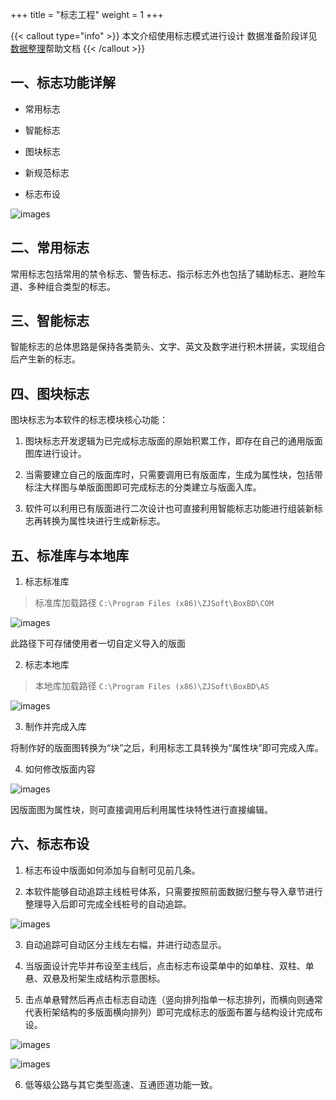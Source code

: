 +++
title = "标志工程"
weight = 1
+++

{{< callout type="info" >}}
本文介绍使用标志模式进行设计 
数据准备阶段详见[数据整理](/docs/data/)帮助文档
{{< /callout >}}

## 一、标志功能详解

- 常用标志

- 智能标志

- 图块标志

- 新规范标志

- 标志布设

![images](/img/docs/functions/signs/signs-menu.png)

## 二、常用标志

常用标志包括常用的禁令标志、警告标志、指示标志外也包括了辅助标志、避险车道、多种组合类型的标志。

## 三、智能标志

智能标志的总体思路是保持各类箭头、文字、英文及数字进行积木拼装，实现组合后产生新的标志。

## 四、图块标志

图块标志为本软件的标志模块核心功能：

1. 图块标志开发逻辑为已完成标志版面的原始积累工作，即存在自己的通用版面图库进行设计。

2. 当需要建立自己的版面库时，只需要调用已有版面库，生成为属性块，包括带标注大样图与单版面图即可完成标志的分类建立与版面入库。

3. 软件可以利用已有版面进行二次设计也可直接利用智能标志功能进行组装新标志再转换为属性块进行生成新标志。

## 五、标准库与本地库

1. 标志标准库

> 标准库加载路径 `C:\Program Files (x86)\ZJSoft\BoxBD\COM`

![images](/img/docs/functions/signs/标准库.png)

此路径下可存储使用者一切自定义导入的版面

2. 标志本地库

> 本地库加载路径 `C:\Program Files (x86)\ZJSoft\BoxBD\AS`

![images](/img/docs/functions/signs/本地库.png)

3. 制作并完成入库

将制作好的版面图转换为“块”之后，利用标志工具转换为“属性块”即可完成入库。

4. 如何修改版面内容

![images](/img/docs/functions/signs/修改.png)

因版面图为属性块，则可直接调用后利用属性块特性进行直接编辑。

## 六、标志布设

1. 标志布设中版面如何添加与自制可见前几条。

2. 本软件能够自动追踪主线桩号体系，只需要按照前面数据归整与导入章节进行整理导入后即可完成全线桩号的自动追踪。

![images](/img/docs/functions/signs/标志布设1.png)

3. 自动追踪可自动区分主线左右幅，并进行动态显示。

4. 当版面设计完毕并布设至主线后，点击标志布设菜单中的如单柱、双柱、单悬、双悬及桁架生成结构示意图标。

5. 击点单悬臂然后再点击标志自动连（竖向排列指单一标志排列，而横向则通常代表桁架结构的多版面横向排列）即可完成标志的版面布置与结构设计完成布设。

![images](/img/docs/functions/signs/标志布设2.png)

![images](/img/docs/functions/signs/标志布设3.png)

6. 低等级公路与其它类型高速、互通匝道功能一致。
